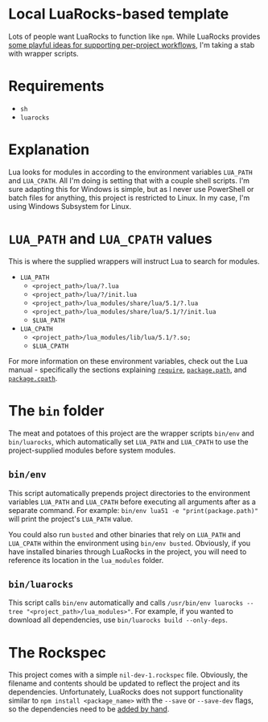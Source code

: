 # Local LuaRocks-based template

Lots of people want LuaRocks to function like `npm`. While LuaRocks provides
[some playful ideas for supporting per-project workflows](https://github.com/luarocks/luarocks/wiki/Project:-LuaRocks-per-project-workflow),
I'm taking a stab with wrapper scripts.

# Requirements

* `sh`
* `luarocks`

# Explanation

Lua looks for modules in according to the environment variables `LUA_PATH` and
`LUA_CPATH`. All I'm doing is setting that with a couple shell scripts. I'm sure
adapting this for Windows is simple, but as I never use PowerShell or batch
files for anything, this project is restricted to Linux. In my case, I'm using
Windows Subsystem for Linux.

# `LUA_PATH` and `LUA_CPATH` values

This is where the supplied wrappers will instruct Lua to search for modules.

* `LUA_PATH`
	* `<project_path>/lua/?.lua`
	* `<project_path>/lua/?/init.lua`
	* `<project_path>/lua_modules/share/lua/5.1/?.lua`
	* `<project_path>/lua_modules/share/lua/5.1/?/init.lua`
	* `$LUA_PATH`
* `LUA_CPATH`
	* `<project_path>/lua_modules/lib/lua/5.1/?.so;`
	* `$LUA_CPATH`

For more information on these environment variables, check out the Lua manual - specifically the sections explaining [`require`](https://www.lua.org/manual/5.1/manual.html#pdf-require), [`package.path`](https://www.lua.org/manual/5.1/manual.html#pdf-package.path), and [`package.cpath`](https://www.lua.org/manual/5.1/manual.html#pdf-package.cpath).

# The `bin` folder

The meat and potatoes of this project are the wrapper scripts `bin/env` and
`bin/luarocks`, which automatically set `LUA_PATH` and `LUA_CPATH` to use
the project-supplied modules before system modules.

## `bin/env`
This script automatically prepends project directories to the environment
variables `LUA_PATH` and `LUA_CPATH` before executing all arguments after as a
separate command. For example: `bin/env lua51 -e "print(package.path)"` will
print the project's `LUA_PATH` value.

You could also run `busted` and other binaries that rely on `LUA_PATH` and
`LUA_CPATH` within the environment using `bin/env busted`. Obviously, if you
have installed binaries through LuaRocks in the project, you will need to
reference its location in the `lua_modules` folder.

## `bin/luarocks`
This script calls `bin/env` automatically and calls
`/usr/bin/env luarocks --tree "<project_path>/lua_modules>"`.
For example, if you wanted to download all dependencies, use
`bin/luarocks build --only-deps`.

# The Rockspec

This project comes with a simple `nil-dev-1.rockspec` file. Obviously, the
filename and contents should be updated to reflect the project and its
dependencies. Unfortunately, LuaRocks does not support functionality similar
to `npm install <package_name>` with the `--save` or `--save-dev` flags,
so the dependencies need to be
[added by hand](https://github.com/luarocks/luarocks/wiki/Rockspec-format).